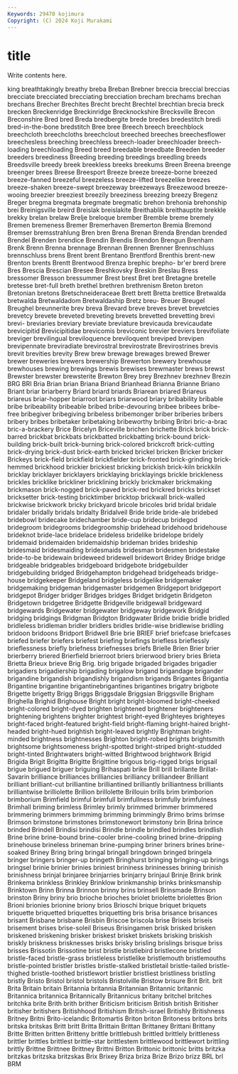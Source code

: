 ```yaml
---
Keywords: 29470 kojimura
Copyright: (C) 2024 Koji Murakami
---
```


# title

Write contents here.



king breathtakingly breathy breba
Breban Brebner breccia breccial breccias brecciate brecciated brecciating brecciation brecham
brechams brechan brechans Brecher Brechites Brecht brecht Brechtel brechtian brecia
breck brecken Breckenridge Breckinridge Brecknockshire Brecksville Brecon Breconshire Bred bred
Breda bredbergite brede bredes bredestitch bredi bred-in-the-bone bredstitch Bree bree
Breech breech breechblock breechcloth breechcloths breechclout breeched breeches breechesflower breechesless
breeching breechless breech-loader breechloader breech-loading breechloading Breed breed breedable breedbate
Breeden breeder breeders breediness Breeding breeding breedings breedling breeds Breedsville
breedy breek breekless breeks breekums Breen Breena breenge breenger brees
Breese Breesport Breeze breeze breeze-borne breezed breeze-fanned breezeful breezeless breeze-lifted
breezelike breezes breeze-shaken breeze-swept breezeway breezeways Breezewood breeze-wooing breezier breeziest
breezily breeziness breezing breezy Bregenz Breger bregma bregmata bregmate bregmatic
brehon brehonia brehonship brei Breinigsville breird Breislak breislakite Breithablik breithauptite
brekkle brekky brelan brelaw Brelje breloque brember Bremble breme bremely
Bremen bremeness Bremer Bremerhaven Bremerton Bremia Bremond Bremser bremsstrahlung Bren
bren Brena Brenan Brenda Brendan brended Brendel Brenden brendice Brendin
Brendis Brendon Brengun Brenham Brenk Brenn Brenna brennage Brennan Brennen
Brenner Brennschluss brennschluss brens Brent brent Brentano Brentford Brenthis brent-new
Brenton brents Brentt Brentwood Brenza brephic brepho- br'er brerd brere
Bres Brescia Brescian Bresee Breshkovsky Breskin Breslau Bress bressomer Bresson
bressummer Brest brest Bret bret Bretagne bretelle bretesse bret-full breth
brethel brethren brethrenism Breton breton Bretonian bretons Bretschneideraceae Brett brett
Bretta brettice Bretwalda bretwalda Bretwaldadom Bretwaldaship Bretz breu- Breuer Breugel
Breughel breunnerite brev breva Brevard breve breves brevet brevetcies brevetcy
brevete breveted breveting brevets brevetted brevetting brevi brevi- breviaries breviary
breviate breviature brevicauda brevicaudate brevicipitid Brevicipitidae brevicomis breviconic brevier breviers
brevifoliate breviger brevilingual breviloquence breviloquent breviped brevipen brevipennate breviradiate brevirostral
brevirostrate Brevirostrines brevis brevit brevities brevity Brew brew brewage brewages
brewed Brewer brewer breweries brewers brewership Brewerton brewery brewhouse brewhouses
brewing brewings brewis brewises brewmaster brews brewst Brewster brewster brewsterite
Brewton Brey brey Brezhnev brezhnev Brezin BRG BRI Bria Brian
brian Briana Briand Brianhead Brianna Brianne Briano Briant briar briarberry
Briard briard briards Briarean briared Briareus briareus briar-hopper briarroot briars
briarwood briary bribability bribable bribe bribeability bribeable bribed bribe-devouring bribee
bribees bribe-free bribegiver bribegiving bribeless bribemonger briber briberies bribers bribery
bribes bribetaker bribetaking bribeworthy bribing Bribri bric-a-brac bric-a-brackery Brice Bricelyn
Briceville brichen brichette Brick brick brick-barred brickbat brickbats brickbatted brickbatting
brick-bound brick-building brick-built brick-burning brick-colored brickcroft brick-cutting brick-drying brick-dust brick-earth
bricked brickel bricken Bricker bricker Brickeys brick-field brickfield brickfielder brick-fronted
brick-grinding brick-hemmed brickhood brickier brickiest bricking brickish brick-kiln brickkiln bricklay
bricklayer bricklayers bricklaying bricklayings brickle brickleness brickles bricklike brickliner bricklining
brickly brickmaker brickmaking brickmason brick-nogged brick-paved brick-red brickred bricks brickset
bricksetter brick-testing bricktimber bricktop brickwall brick-walled brickwise brickwork bricky brickyard
bricole bricoles brid bridal bridale bridaler bridally bridals bridalty Bridalveil
Bride bride bride-ale bridebed bridebowl bridecake bridechamber bride-cup bridecup bridegod
bridegroom bridegrooms bridegroomship bridehead bridehood bridehouse brideknot bride-lace bridelace brideless
bridelike bridelope bridely bridemaid bridemaiden bridemaidship brideman brides brideship bridesmaid
bridesmaiding bridesmaids bridesman bridesmen bridestake bride-to-be bridewain brideweed bridewell bridewort
Bridey Bridge bridge bridgeable bridgeables bridgeboard bridgebote bridgebuilder bridgebuilding bridged
Bridgehampton bridgehead bridgeheads bridge-house bridgekeeper Bridgeland bridgeless bridgelike bridgemaker bridgemaking
bridgeman bridgemaster bridgemen Bridgeport bridgeport bridgepot Bridger bridger Bridges bridges
Bridget bridgetin Bridgeton Bridgetown bridgetree Bridgette Bridgeville bridgewall bridgeward bridgewards
Bridgewater bridgewater bridgeway bridgework Bridgid bridging bridgings Bridgman Bridgton Bridgwater
Bridie bridie bridle bridled bridleless bridleman bridler bridlers bridles bridle-wise
bridlewise bridling bridoon bridoons Bridport Bridwell Brie brie BRIEF brief
briefcase briefcases briefed briefer briefers briefest briefing briefings briefless brieflessly
brieflessness briefly briefness briefnesses briefs Brielle Brien Brier brier brierberry
briered Brierfield brierroot briers brierwood briery bries Brieta Brietta Brieux
brieve Brig Brig. brig brigade brigaded brigades brigadier brigadiers brigadiership
brigading brigalow brigand brigandage brigander brigandine brigandish brigandishly brigandism brigands
Brigantes Brigantia Brigantine brigantine brigantinebrigantines brigantines brigatry brigbote Brigette brigetty
Brigg Briggs Briggsdale Briggsian Briggsville Brigham Brighella Brighid Brighouse Bright
bright bright-bloomed bright-cheeked bright-colored bright-dyed brighten brightened brightener brighteners brightening
brightens brighter brightest bright-eyed Brighteyes brighteyes bright-faced bright-featured bright-field bright-flaming
bright-haired bright-headed bright-hued brightish bright-leaved brightly Brightman bright-minded brightness brightnesses
Brighton bright-robed brights brightsmith brightsome brightsomeness bright-spotted bright-striped bright-studded bright-tinted
Brightwaters bright-witted Brightwood brightwork Brigid Brigida Brigit Brigitta Brigitte Brigittine
brigous brig-rigged brigs brigsail brigue brigued briguer briguing Brihaspati brike
Brill brill brillante Brillat-Savarin brilliance brilliances brilliancies brilliancy brilliandeer Brilliant
brilliant brilliant-cut brilliantine brilliantined brilliantly brilliantness brilliants brilliantwise brilliolette Brillion
brillolette Brillouin brills brim brimborion brimborium Brimfield brimful brimfull brimfullness
brimfully brimfulness Brimhall briming brimless Brimley brimly brimmed brimmer brimmered
brimmering brimmers brimmimg brimming brimmingly Brimo brims brimse Brimson brimstone
brimstones brimstonewort brimstony brin Brina brince brinded Brindell Brindisi brindisi
Brindle brindle brindled brindles brindlish Brine brine brine-bound brine-cooler brine-cooling
brined brine-dripping brinehouse brineless brineman brine-pumping briner briners brines brine-soaked
Briney Bring bring bringal bringall bringdown bringed bringela bringer bringers
bringer-up bringeth Bringhurst bringing bringing-up brings bringsel brinie brinier brinies
briniest brininess brininesses brining brinish brinishness brinjal brinjaree brinjarries brinjarry
brinjaul Brinje Brink brink Brinkema brinkless Brinkley Brinklow brinkmanship brinks
brinksmanship Brinktown Brinn Brinna Brinnon brinny brins brinsell Brinsmade Brinson
brinston Briny briny brio brioche brioches briolet briolette briolettes Brion
Brioni brionies brionine briony brios Brioschi brique briquet briquets briquette
briquetted briquettes briquetting bris brisa brisance brisances brisant Brisbane brisbane
Brisbin Briscoe briscola brise Briseis briseis brisement brises brise-soleil Briseus
Brisingamen brisk brisked brisken briskened briskening brisker briskest brisket briskets
brisking briskish briskly briskness brisknesses brisks brisky brisling brislings brisque
briss brisses Brissotin Brissotine brist bristle bristlebird bristlecone bristled bristle-faced
bristle-grass bristleless bristlelike bristlemouth bristlemouths bristle-pointed bristler bristles bristle-stalked bristletail
bristle-tailed bristle-thighed bristle-toothed bristlewort bristlier bristliest bristliness bristling bristly Bristo
Bristol bristol bristols Bristolville Bristow brisure Brit Brit. brit Brita
Britain britain Britannia britannia Britannian Britannic britannic Britannica britannica Britannically
Britannicus britany britchel britches britchka brite Brith brith brither Briticism
briticism British british Britisher britisher britishers Britishhood Britishism British-israel Britishly
Britishness Britney Britni Brito-icelandic Britomartis Briton briton Britoness britons brits
britska britskas Britt britt Britta Brittain Brittan Brittaney Brittani Brittany
Britte Britten britten Britteny brittle brittlebush brittled brittlely brittleness brittler
brittles brittlest brittle-star brittlestem brittlewood brittlewort brittling brittly Brittne Brittnee
Brittney Brittni Britton Brittonic brittonic britts britzka britzkas britzska britzskas
Brix Brixey Briza briza Brize Brizo brizz BRL brl BRM
